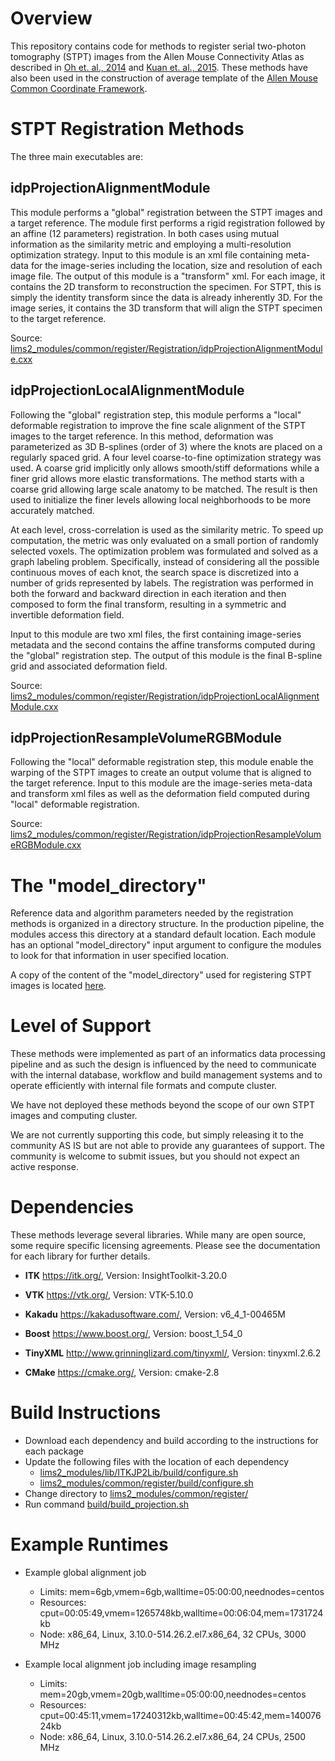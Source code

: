 # Overview

This repository contains code for methods to register serial two-photon tomography (STPT) images
from the Allen Mouse Connectivity Atlas as described in 
[Oh et. al., 2014](https://www.ncbi.nlm.nih.gov/pubmed/24695228/) and
[Kuan et. al., 2015](https://www.ncbi.nlm.nih.gov/pubmed/25536338/).
These methods have also been used in the construction of average template of the 
[Allen Mouse Common Coordinate Framework](https://community.brain-map.org/t/allen-mouse-ccf-accessing-and-using-related-data-and-tools/359).

# STPT Registration Methods

The three main executables are:

## idpProjectionAlignmentModule
This module performs a "global" registration between the STPT images and a target reference.
The module first performs a rigid registration followed by an affine (12 parameters) registration. In both cases using 
mutual information as the similarity metric and employing a multi-resolution optimization strategy. Input to this module is an xml file
containing meta-data for the image-series including the location, size and resolution of each image file. 
The output of this module is a "transform" xml.
For each image, it contains the 2D transform to reconstruction the specimen. For STPT, this is simply the identity transform since
the data is already inherently 3D. 
For the image series, it contains the 3D transform that will align the STPT specimen to the target reference.

Source: [lims2_modules/common/register/Registration/idpProjectionAlignmentModule.cxx](lims2_modules/common/register/Registration/idpProjectionAlignmentModule.cxx)


## idpProjectionLocalAlignmentModule
Following the "global" registration step, this module performs a "local" deformable registration
to improve the fine scale alignment of the STPT images to the target reference. 
In this method, deformation was parameterized as 3D B-splines (order of 3) where the knots are placed on a regularly spaced grid.
A four level coarse-to-fine optimization strategy was used. 
A coarse grid implicitly only allows smooth/stiff deformations while a finer grid allows more elastic transformations.
The method starts with a coarse grid allowing large scale anatomy to be matched.
The result is then used to initialize the finer levels allowing local neighborhoods to be more accurately matched. 

At each level, cross-correlation is used as the similarity metric. To speed up computation,
the metric was only evaluated on a small portion of randomly selected voxels.
The optimization problem was formulated and solved as a graph labeling problem. 
Specifically, instead of considering all the possible continuous moves of each knot, 
the search space is discretized into a number of grids represented by labels. 
The registration was performed in both the forward and backward direction in each iteration and then composed to form the final transform, 
resulting in a symmetric and invertible deformation field. 

Input to this module are two xml files, the first containing image-series metadata and the second contains the affine transforms 
computed during the "global" registration step. The output of this module is the final B-spline grid and associated deformation field.

Source: [lims2_modules/common/register/Registration/idpProjectionLocalAlignmentModule.cxx](lims2_modules/common/register/Registration/idpProjectionLocalAlignmentModule.cxx)


## idpProjectionResampleVolumeRGBModule
Following the "local" deformable registration step, this module enable the warping
of the STPT images to create an output volume that is aligned to the target reference. Input to this module
are the image-series meta-data and transform xml files as well as the deformation field computed during "local" deformable registration.

Source: [lims2_modules/common/register/Registration/idpProjectionResampleVolumeRGBModule.cxx](lims2_modules/common/register/Registration/idpProjectionResampleVolumeRGBModule.cxx)

# The "model_directory"

Reference data and algorithm parameters needed by the registration methods is organized in a directory structure.
In the production pipeline, the modules access this directory at a standard default location. Each module has an optional "model_directory" input argument to configure the modules to look for that information in user specified location. 

A copy of the content of the "model_directory" used for registering STPT images is located [here](http://download.alleninstitute.org/publications/allen_mouse_brain_common_coordinate_framework/).


# Level of Support

These methods were implemented as part of an informatics data processing pipeline and as such the 
design is influenced by the need to communicate with the internal database, workflow and build management
systems and to operate efficiently with internal file formats and compute cluster. 

We have not deployed these methods beyond the scope of our own STPT images and computing cluster.

We are not currently supporting this code, but simply releasing it to the community AS IS 
but are not able to provide any guarantees of support. 
The community is welcome to submit issues, but you should not expect an active response.

# Dependencies

These methods leverage several libraries. While many are open source, some require specific licensing agreements.
Please see the documentation for each library for further details.

* **ITK** https://itk.org/, Version: InsightToolkit-3.20.0

* **VTK** https://vtk.org/, Version: VTK-5.10.0

* **Kakadu** https://kakadusoftware.com/, Version: v6_4_1-00465M

* **Boost** https://www.boost.org/, Version: boost_1_54_0

* **TinyXML** http://www.grinninglizard.com/tinyxml/, Version: tinyxml.2.6.2

* **CMake** https://cmake.org/, Version: cmake-2.8


# Build Instructions

* Download each dependency and build according to the instructions for each package
* Update the following files with the location of each dependency
  - [lims2_modules/lib/ITKJP2Lib/build/configure.sh](lims2_modules/lib/ITKJP2Lib/build/configure.sh)
  - [lims2_modules/common/register/build/configure.sh](lims2_modules/common/register/build/configure.sh)
* Change directory to [lims2_modules/common/register/](lims2_modules/common/register/)
* Run command [build/build_projection.sh](lims2_modules/common/register/build/build_projection.sh)


# Example Runtimes

* Example global alignment job
  - Limits:	mem=6gb,vmem=6gb,walltime=05:00:00,neednodes=centos
  - Resources: cput=00:05:49,vmem=1265748kb,walltime=00:06:04,mem=1731724kb
  - Node: x86_64, Linux, 3.10.0-514.26.2.el7.x86_64, 32 CPUs, 3000 MHz

* Example local alignment job including image resampling
  - Limits: mem=20gb,vmem=20gb,walltime=05:00:00,neednodes=centos
  - Resources: cput=00:45:11,vmem=17240312kb,walltime=00:45:42,mem=14007624kb
  - Node: x86_64, Linux, 3.10.0-514.26.2.el7.x86_64, 24 CPUs, 2500 MHz

